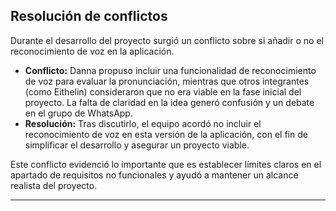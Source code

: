 ## Resolución de conflictos

Durante el desarrollo del proyecto surgió un conflicto sobre si añadir o no el reconocimiento de voz en la aplicación.  

- **Conflicto:** Danna propuso incluir una funcionalidad de reconocimiento de voz para evaluar la pronunciación, mientras que otros integrantes (como Eithelin) consideraron que no era viable en la fase inicial del proyecto. La falta de claridad en la idea generó confusión y un debate en el grupo de WhatsApp.  
- **Resolución:** Tras discutirlo, el equipo acordó no incluir el reconocimiento de voz en esta versión de la aplicación, con el fin de simplificar el desarrollo y asegurar un proyecto viable.  

Este conflicto evidenció lo importante que es establecer límites claros en el apartado de requisitos no funcionales y ayudó a mantener un alcance realista del proyecto.  

---
